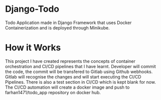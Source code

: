 # Django-Todo
 Todo Application made in Django Framework that uses Docker Containerization and is deployed through Minikube. 
 
 <h1> How it Works</h1>
 This project I have created represents the concepts of container orchestration and CI/CD pipelines that I have learnt.
 Developer will commit the code, the commit will be transfered to Gitlab using Github webhooks. Gitlab will recognise
 the changes and will start executing the CI/CD Pipelines. There is also a test section in CI/CD which is kept blank for now. 
 The CI/CD automation will create a docker image and push to farhan1471/todo_app repository on docker hub. 

